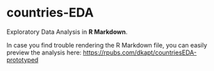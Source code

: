 # countries-EDA
Exploratory Data Analysis in **R Markdown**.

In case you find trouble rendering the R Markdown file, you can easily preview the analysis here:
https://rpubs.com/dkapt/countriesEDA-prototyped
